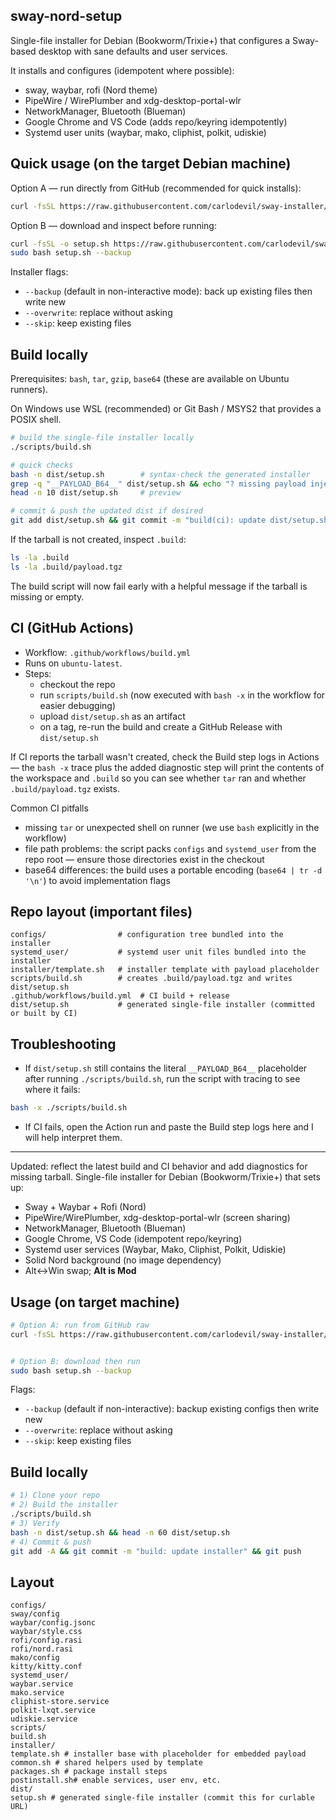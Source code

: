 ## sway-nord-setup

Single-file installer for Debian (Bookworm/Trixie+) that configures a Sway-based
desktop with sane defaults and user services.

 It installs and configures (idempotent where possible):
- sway, waybar, rofi (Nord theme)
- PipeWire / WirePlumber and xdg-desktop-portal-wlr
- NetworkManager, Bluetooth (Blueman)
- Google Chrome and VS Code (adds repo/keyring idempotently)
- Systemd user units (waybar, mako, cliphist, polkit, udiskie)

## Quick usage (on the target Debian machine)
Option A — run directly from GitHub (recommended for quick installs):

```bash
curl -fsSL https://raw.githubusercontent.com/carlodevil/sway-installer/main/dist/setup.sh | sudo bash -s -- --backup
```

Option B — download and inspect before running:

```bash
curl -fsSL -o setup.sh https://raw.githubusercontent.com/carlodevil/sway-installer/main/dist/setup.sh
sudo bash setup.sh --backup
```

Installer flags:
- `--backup` (default in non-interactive mode): back up existing files then write new
- `--overwrite`: replace without asking
- `--skip`: keep existing files

## Build locally
Prerequisites: `bash`, `tar`, `gzip`, `base64` (these are available on Ubuntu runners).

On Windows use WSL (recommended) or Git Bash / MSYS2 that provides a POSIX shell.

```bash
# build the single-file installer locally
./scripts/build.sh

# quick checks
bash -n dist/setup.sh        # syntax-check the generated installer
grep -q "__PAYLOAD_B64__" dist/setup.sh && echo "? missing payload injection" || echo "? payload injected"
head -n 10 dist/setup.sh     # preview

# commit & push the updated dist if desired
git add dist/setup.sh && git commit -m "build(ci): update dist/setup.sh" && git push
```

If the tarball is not created, inspect `.build`:

```bash
ls -la .build
ls -la .build/payload.tgz
```

The build script will now fail early with a helpful message if the tarball is missing or empty.

## CI (GitHub Actions)
- Workflow: `.github/workflows/build.yml`
- Runs on `ubuntu-latest`.
- Steps:
	- checkout the repo
	- run `scripts/build.sh` (now executed with `bash -x` in the workflow for easier debugging)
	- upload `dist/setup.sh` as an artifact
	- on a tag, re-run the build and create a GitHub Release with `dist/setup.sh`

If CI reports the tarball wasn't created, check the Build step logs in Actions — the `bash -x` trace plus the added diagnostic step will print the contents of the workspace and `.build` so you can see whether `tar` ran and whether `.build/payload.tgz` exists.

Common CI pitfalls
- missing `tar` or unexpected shell on runner (we use `bash` explicitly in the workflow)
- file path problems: the script packs `configs` and `systemd_user` from the repo root — ensure those directories exist in the checkout
- base64 differences: the build uses a portable encoding (`base64 | tr -d '\n'`) to avoid implementation flags

## Repo layout (important files)
```
configs/                # configuration tree bundled into the installer
systemd_user/           # systemd user unit files bundled into the installer
installer/template.sh   # installer template with payload placeholder
scripts/build.sh        # creates .build/payload.tgz and writes dist/setup.sh
.github/workflows/build.yml  # CI build + release
dist/setup.sh           # generated single-file installer (committed or built by CI)
```

## Troubleshooting
- If `dist/setup.sh` still contains the literal `__PAYLOAD_B64__` placeholder after running `./scripts/build.sh`, run the script with tracing to see where it fails:

```bash
bash -x ./scripts/build.sh
```

- If CI fails, open the Action run and paste the Build step logs here and I will help interpret them.

---
Updated: reflect the latest build and CI behavior and add diagnostics for missing tarball.
Single-file installer for Debian (Bookworm/Trixie+) that sets up:
- Sway + Waybar + Rofi (Nord)
- PipeWire/WirePlumber, xdg-desktop-portal-wlr (screen sharing)
- NetworkManager, Bluetooth (Blueman)
- Google Chrome, VS Code (idempotent repo/keyring)
- Systemd user services (Waybar, Mako, Cliphist, Polkit, Udiskie)
- Solid Nord background (no image dependency)
- Alt↔Win swap; **Alt is Mod**


## Usage (on target machine)
```bash
# Option A: run from GitHub raw
curl -fsSL https://raw.githubusercontent.com/carlodevil/sway-installer/dist/setup.sh | sudo bash -s -- --backup


# Option B: download then run
sudo bash setup.sh --backup
```
Flags:
- `--backup` (default if non-interactive): backup existing configs then write new
- `--overwrite`: replace without asking
- `--skip`: keep existing files


## Build locally
```bash
# 1) Clone your repo
# 2) Build the installer
./scripts/build.sh
# 3) Verify
bash -n dist/setup.sh && head -n 60 dist/setup.sh
# 4) Commit & push
git add -A && git commit -m "build: update installer" && git push
```


## Layout
```
configs/
sway/config
waybar/config.jsonc
waybar/style.css
rofi/config.rasi
rofi/nord.rasi
mako/config
kitty/kitty.conf
systemd_user/
waybar.service
mako.service
cliphist-store.service
polkit-lxqt.service
udiskie.service
scripts/
build.sh
installer/
template.sh # installer base with placeholder for embedded payload
common.sh # shared helpers used by template
packages.sh # package install steps
postinstall.sh# enable services, user env, etc.
dist/
setup.sh # generated single-file installer (commit this for curlable URL)